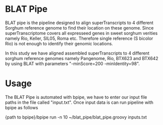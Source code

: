# BLAT Pipe

BLAT pipe is the pipeline designed to align superTranscripts to 4 different Sorghum reference genome to find their location on these genome. Since superTranscriptome covers all expresseed genes in sweet sorghum verities namely Rio, Keller, SIL05, Roma etc. 
Therefore single reference (S bicolor Rio) is not enough to identify their genomic locations.

In this study we have aligned assembled superTranscripts to 4 different sorghum reference genomes namely Pangenome, Rio, BTX623 and BTX642 by using BLAT with parameters "-minScore=200 -minIdentity=98".

# Usage 
The BLAT Pipe is automated with bpipe, we have to enter our input file paths in the file called "input.txt". Once input data is can run pipeline with bpipe as follows

{path to bpipe}/bpipe run -n 10 ~/blat_pipe/blat_pipe.groovy inputs.txt
